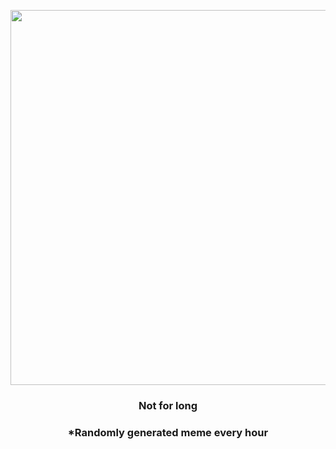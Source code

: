 <p align="center">
        <img src="https://i.redd.it/57nbkz4zd1391.png" width="600" height="600">
        </p>
        <h3 align="center">Not for long</h3>
        <h3 align="center">*Randomly generated meme every hour</h3>
    